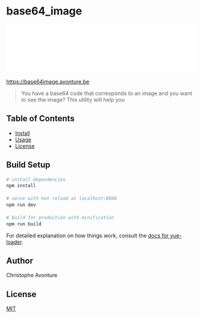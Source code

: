 # base64_image

![Banner](./banner.svg)

https://base64image.avonture.be

> You have a base64 code that corresponds to an image and you want to see the image? This utility will help you

## Table of Contents

- [Install](#install)
- [Usage](#usage)
- [License](#license)

## Build Setup

``` bash
# install dependencies
npm install

# serve with hot reload at localhost:8080
npm run dev

# build for production with minification
npm run build
```

For detailed explanation on how things work, consult the [docs for vue-loader](http://vuejs.github.io/vue-loader).

## Author

Christophe Avonture

## License

[MIT](LICENSE)
